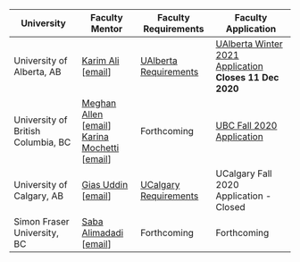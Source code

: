 | University | Faculty Mentor | Faculty Requirements | Faculty Application |
|------------|----------------|------------------------|-------------|
| University of Alberta, AB | [Karim Ali](https://karimali.ca/) [[email](mailto:karim.ali+canosp@ualberta.ca)] | [UAlberta Requirements](https://docs.google.com/document/d/1PmmTaIfm_dOZJ-Z-X2bY7ka04Ox35rVJhCAtmcpBxko/edit?usp=sharing) | [UAlberta Winter 2021 Application](https://forms.gle/sL7xSPoXMTTSVdcp8) <br /> **Closes 11 Dec 2020**  |
| University of British Columbia, BC | [Meghan Allen](https://www.cs.ubc.ca/people/meghan-allen) [[email](mailto:meghana@cs.ubc.ca)] <br />[Karina Mochetti](https://www.cs.ubc.ca/people/karina-mochetti) [[email](mailto:mochetti@cs.ubc.ca)] | Forthcoming | [UBC Fall 2020 Application](https://ubc.ca1.qualtrics.com/jfe/form/SV_a9s7fm90tfLPYGx) |
| University of Calgary, AB | [Gias Uddin](https://giasuddin.ca/) [[email](mailto:gias.uddin@ucalgary.ca)] | [UCalgary Requirements](https://docs.google.com/document/d/16NnDd44-zDJ7cZJX1Q0-hbgNnX6RP_AVfKqOM0TmJbI/edit) | UCalgary Fall 2020 Application - Closed |
| Simon Fraser University, BC | [Saba Alimadadi](https://www.sfu.ca/computing/people/faculty/sabaalimadadi.html) [[email](mailto:saba@sfu.ca)] | Forthcoming | Forthcoming |
